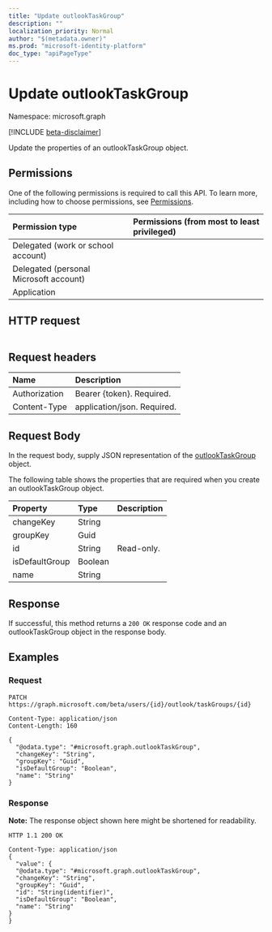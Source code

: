 ```yaml
---
title: "Update outlookTaskGroup"
description: ""
localization_priority: Normal
author: "$(metadata.owner)"
ms.prod: "microsoft-identity-platform"
doc_type: "apiPageType"
---
```


# Update outlookTaskGroup

Namespace: microsoft.graph

[!INCLUDE [beta-disclaimer](../../includes/beta-disclaimer.md)]

Update the properties of an outlookTaskGroup object.

## Permissions

One of the following permissions is required to call this API. To learn more, including how to choose permissions, see [Permissions](/graph/permissions-reference).

| Permission type                        | Permissions (from most to least privileged) |
| :------------------------------------- | :------------------------------------------ |
| Delegated (work or school account)     |                                             |
| Delegated (personal Microsoft account) |                                             |
| Application                            |                                             |

## HTTP request

<!-- {
  "blockType": "ignored"
}
-->

```http

```

## Request headers

| Name          | Description                 |
| :------------ | :-------------------------- |
| Authorization | Bearer {token}. Required.   |
| Content-Type  | application/json. Required. |

## Request Body

In the request body, supply JSON representation of the [outlookTaskGroup](../resources/-outlooktaskgroup.md) object.

<!-- Actions and Functions -->

<!-- CRUD Methods -->

The following table shows the properties that are required when you create an outlookTaskGroup object.

| Property       | Type    | Description |
| :------------- | :------ | :---------- |
| changeKey      | String  |             |
| groupKey       | Guid    |             |
| id             | String  | Read-only.  |
| isDefaultGroup | Boolean |             |
| name           | String  |             |

## Response

If successful, this method returns a `200 OK` response code and an outlookTaskGroup object in the response body.

## Examples

### Request

<!-- {
  "blockType": "request",
  "name": "update_outlooktaskgroup"
}
-->

```http
PATCH https://graph.microsoft.com/beta/users/{id}/outlook/taskGroups/{id}

Content-Type: application/json
Content-Length: 160

{
  "@odata.type": "#microsoft.graph.outlookTaskGroup",
  "changeKey": "String",
  "groupKey": "Guid",
  "isDefaultGroup": "Boolean",
  "name": "String"
}

```

### Response

**Note:** The response object shown here might be shortened for readability.

<!-- {
  "blockType": "response",
  "truncated": true,
  "@odata.type": "Microsoft.OutlookServices.outlookTaskGroup"
}
-->

```http
HTTP 1.1 200 OK

Content-Type: application/json
{
  "value": {
  "@odata.type": "#microsoft.graph.outlookTaskGroup",
  "changeKey": "String",
  "groupKey": "Guid",
  "id": "String(identifier)",
  "isDefaultGroup": "Boolean",
  "name": "String"
}
}

```

